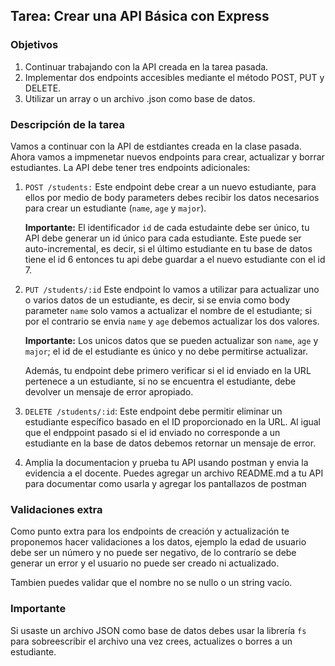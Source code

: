 ## Tarea: Crear una API Básica con Express

### Objetivos

1. Continuar trabajando con la API creada en la tarea pasada.
2. Implementar dos endpoints accesibles mediante el método POST, PUT y DELETE.
3. Utilizar un array o un archivo .json como base de datos.

### Descripción de la tarea

Vamos a continuar con la API de estdiantes creada en la clase pasada. Ahora vamos a impmenetar nuevos endpoints para crear, actualizar y borrar estudiantes. La API debe tener tres endpoints adicionales:

1. `POST /students:` Este endpoint debe crear a un nuevo estudiante, para ellos por medio de body parameters debes recibir los datos necesarios para crear un estudiante
    (`name`, `age` y `major`).

    **Importante:** El identificador `id` de cada estudainte debe ser único, tu API debe generar un id único para cada estudiante. Este puede ser auto-incremental, es decir, si el último estudiante en tu base de datos tiene el id 6 entonces tu api debe guardar a el nuevo estudiante con el id 7.

2. `PUT /students/:id` Este endpoint lo vamos a utilizar para actualizar uno o varios datos de un estudiante, es decir, si se envia como body parameter `name` solo vamos a actualizar el nombre de el estudiante; si por el contrario se envia `name` y `age` debemos actualizar los dos valores.

    **Importante:** Los unicos datos que se pueden actualizar son `name`, `age` y `major`; el id de el estudiante es único y no debe permitirse actualizar. 

    Además, tu endpoint debe primero verificar si el id enviado en la URL pertenece a un estudiante, si no se encuentra el estudiante, debe devolver un mensaje de error apropiado.

3. `DELETE /students/:id`: Este endpoint debe permitir eliminar un estudiante específico basado en el ID proporcionado en la URL. Al igual que el endppoint pasado si el id enviado no corresponde a un estudiante en la base de datos debemos retornar un mensaje de error.

4. Amplia la documentacion y prueba tu API usando postman y envia la evidencia a el docente. Puedes agregar un archivo README.md a tu API para documentar como usarla y agregar los pantallazos de postman

### Validaciones extra

Como punto extra para los endpoints de creación y actualización te proponemos hacer validaciones a los datos, ejemplo la edad de usuario debe  ser un número y no puede ser negativo, de lo contrarío se debe generar un error y el usuario no puede ser creado ni actualizado. 

Tambien puedes validar que el nombre no se nullo o un string vacío.

### Importante

Si usaste un archivo JSON como base de datos debes usar la librería `fs` para sobreescribir el archivo una vez crees, actualizes o borres  a un estudiante.

